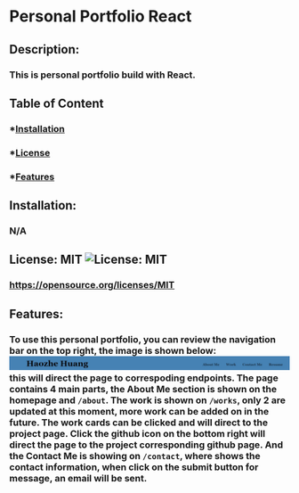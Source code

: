 # Personal Portfolio React

## Description:

### This is personal portfolio build with React.

## Table of Content

### \*[Installation](#installation)

### \*[License](#license)

### \*[Features](#features)

## Installation:

### N/A

## License: MIT ![License: MIT](https://img.shields.io/badge/License-MIT-yellow.svg)

### https://opensource.org/licenses/MIT

## Features:

### To use this personal portfolio, you can review the navigation bar on the top right, the image is shown below: ![nav bar](src/assets/navbar.JPG) this will direct the page to correspoding endpoints. The page contains 4 main parts, the About Me section is shown on the homepage and `/about`. The work is shown on `/works`, only 2 are updated at this moment, more work can be added on in the future. The work cards can be clicked and will direct to the project page. Click the github icon on the bottom right will direct the page to the project corresponding github page. And the Contact Me is showing on `/contact`, where shows the contact information, when click on the submit button for message, an email will be sent.
